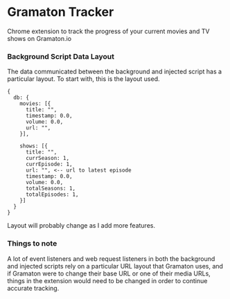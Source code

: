 # Gramaton Tracker

Chrome extension to track the progress of your current movies and TV shows on Gramaton.io

### Background Script Data Layout

The data communicated between the background and injected script has a particular layout. To start with, this is the layout used.

```
{
  db: {
    movies: [{
      title: "",
      timestamp: 0.0,
      volume: 0.0,
      url: "",
    }],

    shows: [{
      title: "",
      currSeason: 1,
      currEpisode: 1,
      url: "", <-- url to latest episode
      timestamp: 0.0,
      volume: 0.0,
      totalSeasons: 1,
      totalEpisodes: 1,
    }]
  }
}
```

Layout will probably change as I add more features.

### Things to note

A lot of event listeners and web request listeners in both the background and injected scripts rely on a particular URL layout that Gramaton uses, and if Gramaton were to change their base URL or one of their media URLs, things in the extension would need to be changed in order to continue accurate tracking.
